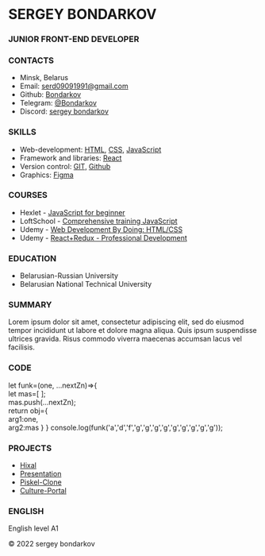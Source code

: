 <!DOCTYPE html>
<html lang="en">
<head>
   <meta charset="UTF-8" />
   <link rel="stylesheet" type="text/css" href="style.css">
</head>
    <form>
    <header>
	</header>	
	<main>
	    <div class="block_ava">
		    <div class="ava"></div>
			<div class="name_main">
			    <h1>SERGEY BONDARKOV</h1>
				<div class="line"></div>
				<h3>JUNIOR FRONT-END DEVELOPER</h3>
		    </div>
		</div>
		<div class="content">
		    <div class="content_contacts">
			    <h3>CONTACTS</h3>
			    <ul>
				    <li>Minsk, Belarus</li>
					<li>Email: <a href="">serd09091991@gmail.com</a></li>
					<li>Github: <a href="">Bondarkov</a></li>
					<li>Telegram: <a href="">@Bondarkov</a></li>
					<li>Discord: <a href="">sergey bondarkov</a></li>
				</ul>
			</div>
			<div class="content_summary">
			    <h3>SKILLS</h3>
			    <ul>
				    <li>Web-development: <a href="">HTML,</a> <a href="">CSS,</a> <a href="">JavaScript</a></li>
					<li>Framework and libraries: <a href="">React</a></li>
					<li>Version control: <a href="">GIT,</a> <a href="">Github</a></li>
					<li>Graphics: <a href="">Figma</a></li>
				</ul>
			</div>
			<div class="content_skills">
			    <h3>COURSES</h3>
			    <ul>
				    <li>Hexlet - <a href="">JavaScript for beginner</a></li>
					<li>LoftSchool - <a href="">Comprehensive training JavaScript</a></li>
					<li>Udemy - <a href="">Web Development By Doing: HTML/CSS</a></li>
					<li>Udemy - <a href="">React+Redux - Professional Development</a></li>
				</ul>
			</div>
			<div class="content_courses">
			    <h3>EDUCATION</h3>
			    <ul>
				    <li>Belarusian-Russian University</li>
					<li>Belarusian National Technical University</li>
				</ul>
			</div>
			<div class="content_code">
			    <h3>SUMMARY</h3>
				<p>Lorem ipsum dolor sit amet, consectetur adipiscing elit, sed do eiusmod tempor incididunt ut labore et dolore magna aliqua. Quis ipsum suspendisse ultrices gravida. Risus commodo viverra maecenas accumsan lacus vel facilisis. </p>
			</div>
			<div class="content_projects">
			    <h3>CODE</h3>
				<p>let funk=(one, ...nextZn)=>{<br>
	let mas=[ ];<br>
	mas.push(...nextZn);<br>
	return obj={<br>
		arg1:one,<br>
		arg2:mas
	}
}
console.log(funk('a','d','f','g','g','g','g','g','g','g','g','g'));</p>
			</div>
			<div class="content_education">
			    <h3>PROJECTS</h3>
				<ul>
				    <li><a href="">Hixal</a></li>
					<li><a href="">Presentation</a></li>
					<li><a href="">Piskel-Clone</a></li>
					<li><a href="">Culture-Portal</a></li>
				</ul>
			</div>
			<div class="content_english">
			    <h3>ENGLISH</h3>
				<p>English level A1</p>
			</div>
		</div>
	</main>	
	<footer>
	    <div class="name_footer">&#169; 2022  sergey bondarkov</div>
		<div class="logo"><a href="https://rs.school/"></a></div>
	</footer>
</form>
</html>
